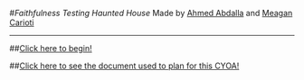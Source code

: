 #_Faithfulness Testing Haunted House_
Made by [Ahmed Abdalla](https://github.com/ahmeda1955) and [Meagan Carioti](https://github.com/meaganc2976)
___

##[Click here to begin!](~/cyoa-ahmed_meagan/start-page.md)

##[Click here to see the document used to plan for this CYOA!](https://docs.google.com/document/d/1yGEi-arCLkIX4OkhGI1NtHVQVq56zSRDhzOjfT1C8xw/edit)

